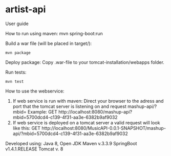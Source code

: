 # artist-api

User guide

How to run using maven:
mvn spring-boot:run

Build a war file (will be placed in target/):
```
mvn package
```

Deploy package:
Copy .war-file to your tomcat-installation/webapps folder.

Run tests:
```
mvn test
```

How to use the webservice:
1. If web service is run with maven:
Direct your browser to the adress and port that the tomcat server is listening on and request mashup-api/?mbid=<MusicBrainz id>
Example: GET http://localhost:8080/mashup-api?mbid=5700dcd4-c139-4f31-aa3e-6382b9af9032
2. If web service is deployed on a tomcat server a valid request will look like this:
GET http://localhost:8080/MusicAPI-0.0.1-SNAPSHOT/mashup-api/?mbid=5700dcd4-c139-4f31-aa3e-6382b9af9032

Developed using:
Java 8, Open JDK
Maven v.3.3.9
SpringBoot v1.4.1.RELEASE
Tomcat v. 8
